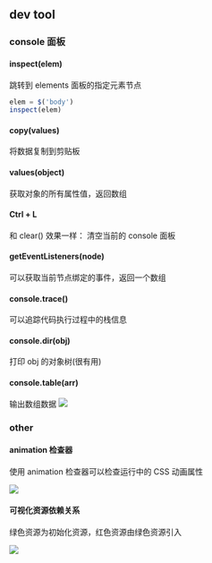 ## dev tool
### console 面板
#### inspect(elem)
跳转到 elements 面板的指定元素节点

```js
elem = $('body')
inspect(elem)
```

#### copy(values)
将数据复制到剪贴板

#### values(object)
获取对象的所有属性值，返回数组

#### Ctrl + L
和 clear() 效果一样： 清空当前的 console 面板

#### getEventListeners(node)
可以获取当前节点绑定的事件，返回一个数组


#### console.trace()
可以追踪代码执行过程中的栈信息

#### console.dir(obj)
打印 obj 的对象树(很有用)

#### console.table(arr)
输出数组数据
![](http://7xkpdt.com1.z0.glb.clouddn.com/42519b5be483b64b3db62f03e6f97e93.png)

### other
#### animation 检查器
使用 animation 检查器可以检查运行中的 CSS 动画属性

![](http://7xkpdt.com1.z0.glb.clouddn.com/ab72cebeee231614a14682474bd56e71.png)

#### 可视化资源依赖关系
绿色资源为初始化资源，红色资源由绿色资源引入

![](http://7xkpdt.com1.z0.glb.clouddn.com/9cebb7a7d2db6d673333663732c75e51.png)
